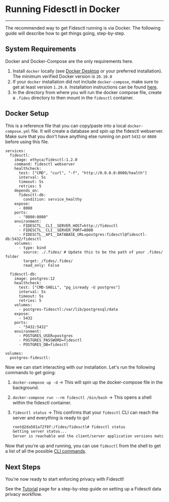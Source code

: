 # Running Fidesctl in Docker

---

The recommended way to get Fidesctl running is via Docker. The following guide will describe how to get things going, step-by-step.

## System Requirements

Docker and Docker-Compose are the only requirements here.

1. Install `docker` locally (see [Docker Desktop](https://www.docker.com/products/docker-desktop) or your preferred installation). The minimum verified Docker version is `20.10.8`
1. If your `docker` installation did not include `docker-compose`, make sure to get at least version `1.29.0`. Installation instructions can be found [here](https://docs.docker.com/compose/install/).
1. In the directory from where you will run the docker compose file, create a `.fides` directory to then mount in the `fidesctl` container.

## Docker Setup

This is a reference file that you can copy/paste into a local `docker-compose.yml` file. It will create a database and spin up the fidesctl webserver. Make sure that you don't have anything else running on port `5432` or `8080` before using this file.

```docker-compose title="docker-compose.yml"
services:
  fidesctl:
    image: ethyca/fidesctl:1.2.0
    command: fidesctl webserver
    healthcheck:
      test: ["CMD", "curl", "-f", "http://0.0.0.0:8000/health"]
      interval: 5s
      timeout: 5s
      retries: 5
    depends_on:
      fidesctl-db:
        condition: service_healthy
    expose:
      - 8080
    ports:
      - "8080:8080"
    environment:
      - FIDESCTL__CLI__SERVER_HOST=http://fidesctl
      - FIDESCTL__CLI__SERVER_PORT=8080
      - FIDESCTL__API__DATABASE_URL=postgres:fidesctl@fidesctl-db:5432/fidesctl
    volumes:
      - type: bind
        source: ./.fides/ # Update this to be the path of your .fides/ folder
        target: /fides/.fides/
        read_only: False

  fidesctl-db:
    image: postgres:12
    healthcheck:
      test: ["CMD-SHELL", "pg_isready -U postgres"]
      interval: 5s
      timeout: 5s
      retries: 5
    volumes:
      - postgres-fidesctl:/var/lib/postgresql/data
    expose:
      - 5432
    ports:
      - "5432:5432"
    environment:
      - POSTGRES_USER=postgres
      - POSTGRES_PASSWORD=fidesctl
      - POSTGRES_DB=fidesctl

volumes:
  postgres-fidesctl:

```

Now we can start interacting with our installation. Let's run the following commands to get going:

1. `docker-compose up -d` -> This will spin up the docker-compose file in the background.
1. `docker-compose run --rm fidesctl /bin/bash` -> This opens a shell within the fidesctl container.
1. `fidesctl status` -> This confirms that your `fidesctl` CLI can reach the server and everything is ready to go!

    ```bash
    root@2da501a72f8f:/fides/fidesctl# fidesctl status
    Getting server status...
    Server is reachable and the client/server application versions match.
    ```


Now that you're up and running, you can use `fidesctl` from the shell to get a list of all the possible [CLI commands](../cli.md).

## Next Steps

You're now ready to start enforcing privacy with Fidesctl!

See the [Tutorial](../tutorial/index.md) page for a step-by-step guide on setting up a Fidesctl data privacy workflow.
